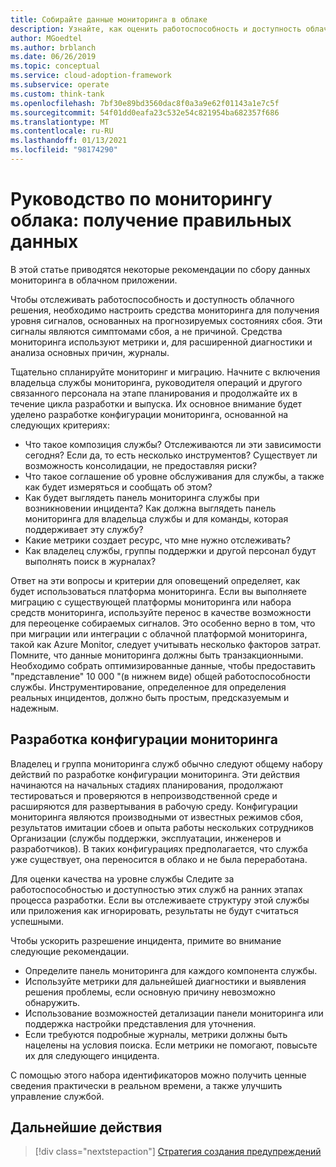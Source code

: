 ```yaml
---
title: Собирайте данные мониторинга в облаке
description: Узнайте, как оценить работоспособность и доступность облачного решения, чтобы получить правильные данные мониторинга.
author: MGoedtel
ms.author: brblanch
ms.date: 06/26/2019
ms.topic: conceptual
ms.service: cloud-adoption-framework
ms.subservice: operate
ms.custom: think-tank
ms.openlocfilehash: 7bf30e89bd3560dac8f0a3a9e62f01143a1e7c5f
ms.sourcegitcommit: 54f01dd0eafa23c532e54c821954ba682357f686
ms.translationtype: MT
ms.contentlocale: ru-RU
ms.lasthandoff: 01/13/2021
ms.locfileid: "98174290"
---
```

# <a name="cloud-monitoring-guide-collect-the-right-data"></a>Руководство по мониторингу облака: получение правильных данных

В этой статье приводятся некоторые рекомендации по сбору данных мониторинга в облачном приложении.

Чтобы отслеживать работоспособность и доступность облачного решения, необходимо настроить средства мониторинга для получения уровня сигналов, основанных на прогнозируемых состояниях сбоя. Эти сигналы являются симптомами сбоя, а не причиной. Средства мониторинга используют метрики и, для расширенной диагностики и анализа основных причин, журналы.

Тщательно спланируйте мониторинг и миграцию. Начните с включения владельца службы мониторинга, руководителя операций и другого связанного персонала на этапе планирования и продолжайте их в течение цикла разработки и выпуска. Их основное внимание будет уделено разработке конфигурации мониторинга, основанной на следующих критериях:

- Что такое композиция службы? Отслеживаются ли эти зависимости сегодня? Если да, то есть несколько инструментов? Существует ли возможность консолидации, не предоставляя риски?
- Что такое соглашение об уровне обслуживания для службы, а также как будет измеряться и сообщать об этом?
- Как будет выглядеть панель мониторинга службы при возникновении инцидента? Как должна выглядеть панель мониторинга для владельца службы и для команды, которая поддерживает эту службу?
- Какие метрики создает ресурс, что мне нужно отслеживать?
- Как владелец службы, группы поддержки и другой персонал будут выполнять поиск в журналах?

Ответ на эти вопросы и критерии для оповещений определяет, как будет использоваться платформа мониторинга. Если вы выполняете миграцию с существующей платформы мониторинга или набора средств мониторинга, используйте перенос в качестве возможности для переоценке собираемых сигналов. Это особенно верно в том, что при миграции или интеграции с облачной платформой мониторинга, такой как Azure Monitor, следует учитывать несколько факторов затрат. Помните, что данные мониторинга должны быть транзакционными. Необходимо собрать оптимизированные данные, чтобы предоставить "представление" 10 000 "(в нижнем виде) общей работоспособности службы. Инструментирование, определенное для определения реальных инцидентов, должно быть простым, предсказуемым и надежным.

## <a name="develop-a-monitoring-configuration"></a>Разработка конфигурации мониторинга

Владелец и группа мониторинга служб обычно следуют общему набору действий по разработке конфигурации мониторинга. Эти действия начинаются на начальных стадиях планирования, продолжают тестироваться и проверяются в непроизводственной среде и расширяются для развертывания в рабочую среду. Конфигурации мониторинга являются производными от известных режимов сбоя, результатов имитации сбоев и опыта работы нескольких сотрудников Организации (службы поддержки, эксплуатации, инженеров и разработчиков). В таких конфигурациях предполагается, что служба уже существует, она переносится в облако и не была переработана.

Для оценки качества на уровне службы Следите за работоспособностью и доступностью этих служб на ранних этапах процесса разработки. Если вы отслеживаете структуру этой службы или приложения как игнорировать, результаты не будут считаться успешными.

Чтобы ускорить разрешение инцидента, примите во внимание следующие рекомендации.

- Определите панель мониторинга для каждого компонента службы.
- Используйте метрики для дальнейшей диагностики и выявления решения проблемы, если основную причину невозможно обнаружить.
- Использование возможностей детализации панели мониторинга или поддержка настройки представления для уточнения.
- Если требуются подробные журналы, метрики должны быть нацелены на условия поиска. Если метрики не помогают, повысьте их для следующего инцидента.

С помощью этого набора идентификаторов можно получить ценные сведения практически в реальном времени, а также улучшить управление службой.

## <a name="next-steps"></a>Дальнейшие действия

> [!div class="nextstepaction"]
> [Стратегия создания предупреждений](./alerting.md)
